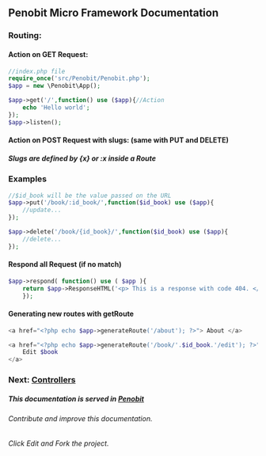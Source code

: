 ## Penobit Micro Framework Documentation
### Routing:

#### Action on GET Request:
```php
//index.php file
require_once('src/Penobit/Penobit.php');
$app = new \Penobit\App();

$app->get('/',function() use ($app){//Action
    echo 'Hello world';
});
$app->listen();
```

#### Action on POST Request with slugs: (same with PUT and DELETE)
##### Slugs are defined by {x} or :x  inside a Route    

 ### Examples   
```php
//$id_book will be the value passed on the URL
$app->put('/book/:id_book/',function($id_book) use ($app){
    //update...
});

$app->delete('/book/{id_book}/',function($id_book) use ($app){
    //delete...
});
```
#### Respond all Request (if no match)
```php
$app->respond( function() use ( $app ){
    return $app->ResponseHTML('<p> This is a response with code 404. </p>', 404);
    });
```

#### Generating new routes with getRoute 
```php
<a href="<?php echo $app->generateRoute('/about'); ?>"> About </a>

<a href="<?php echo $app->generateRoute('/book/'.$id_book.'/edit'); ?>">
    Edit $book
</a>
```

### Next: [Controllers ](https://github.com/penobit/PenoLite/blob/master/docs/controllers.md "Using your controllers with Penolite")

##### This documentation is served in [Penobit](http://penobit.com/ "More documentation of the Penobit")
###### Contribute and improve this documentation.
###### Click Edit and Fork the project.
